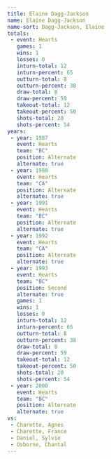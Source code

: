 ```yaml
---
title: Elaine Dagg-Jackson
name: Elaine Dagg-Jackson
name-sort: Dagg-Jackson, Elaine
totals:
 - event: Hearts
   games: 1
   wins: 1
   losses: 0
   inturn-total: 12
   inturn-percent: 65
   outturn-total: 8
   outturn-percent: 38
   draw-total: 8
   draw-percent: 59
   takeout-total: 12
   takeout-percent: 50
   shots-total: 20
   shots-percent: 54
years:
 - year: 1987
   event: Hearts
   team: "BC"
   position: Alternate
   alternate: true
 - year: 1988
   event: Hearts
   team: "CA"
   position: Alternate
   alternate: true
 - year: 1991
   event: Hearts
   team: "BC"
   position: Alternate
   alternate: true
 - year: 1992
   event: Hearts
   team: "CA"
   position: Alternate
   alternate: true
 - year: 1993
   event: Hearts
   team: "BC"
   position: Second
   alternate: true
   games: 1
   wins: 1
   losses: 0
   inturn-total: 12
   inturn-percent: 65
   outturn-total: 8
   outturn-percent: 38
   draw-total: 8
   draw-percent: 59
   takeout-total: 12
   takeout-percent: 50
   shots-total: 20
   shots-percent: 54
 - year: 2000
   event: Hearts
   team: "BC"
   position: Alternate
   alternate: true
vs:
 - Charette, Agnes
 - Charette, France
 - Daniel, Sylvie
 - Osborne, Chantal
---
```


